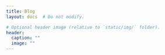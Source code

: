 ```yaml
---
title: Blog
layout: docs  # Do not modify.

# Optional header image (relative to `static/img/` folder).
header:
  caption: ""
  image: ""
---
```


